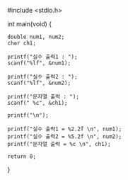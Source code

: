 #include <stdio.h>

int main(void) {

	double num1, num2;
	char ch1;

	printf("실수 출력1 : ");
	scanf("%lf", &num1);

	printf("실수 출력2 : ");
	scanf("%lf", &num2);

	printf("문자열 출력 : ");
	scanf(" %c", &ch1);

	printf("\n");

	printf("실수 출력1 = %2.2f \n", num1);
	printf("실수 출력2 = %5.2f \n", num2);
	printf("문자열 출력 = %c \n", ch1);

	return 0;
}
